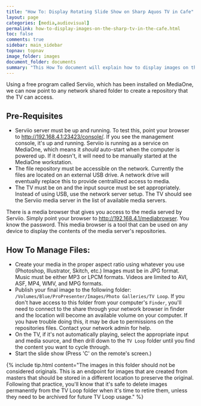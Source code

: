 ```yaml
---
title: "How To: Display Rotating Slide Show on Sharp Aquos TV in Cafe"
layout: page
categories: [media,audiovisual]
permalink: how-to-display-images-on-the-sharp-tv-in-the-cafe.html
toc: false
comments: true
sidebar: main_sidebar
topnav: topnav
image_folder: images
document_folder: documents
summary: "This How To document will explain how to display images on the Aquos TV in the Cafe area in a rotating slide show without using a USB stick."
---
```


Using a free program called Serviio, which has been installed on MediaOne, we can now point to any network shared folder to create a repository that the TV can access.

## Pre-Requisites

- Serviio server must be up and running.  To test this, point your browser to http://192.168.4.1:23423/console/.  If you see the management console, it's up and running. Serviio is running as a service on MediaOne, which means it _should_ auto-start when the computer is powered up.  If it doesn't, it will need to be manually started at the MediaOne workstation.
- The file repository must be accessible on the network.  Currently the files are located on an external USB drive.  A network drive will eventually replace this to provide centrallized access to media.
- The TV must be on and the input source must be set appropriately.  Instead of using USB, use the network server setup.  The TV should see the Serviio media server in the list of available media servers.


There is a media browser that gives you access to the media served by Serviio.  Simply point your browser to http://192.168.4.1/mediabrowser.  You know the password.  This media browser is a tool that can be used on any device to display the contents of the media server's repositories.

## How To Manage Files:

-  Create your media in the proper aspect ratio using whatever you use (Photoshop, Illustrator, Skitch, etc.)  Images must be in JPG format. Music must be either MP3 or LPCM formats.  Videos are limited to AVI, ASF, MP4, WMV, and MPG formats.
-  Publish your final image to the following folder:  `/Volumes/Blue/ProPresenter/Images/Photo Galleries/TV Loop`.  If you don't have access to this folder from your computer's `Finder`, you'll need to connect to the share through your network browser in finder and the location will become an available volume on your computer.  If you have trouble doing this, it may be due to permissions on the repositories files.  Contact your network admin for help.
-  On the TV, if it's not automatically playing, select the appropriate input and media source, and then drill down to the `TV Loop` folder until you find the content you want to cycle through.  
-  Start the slide show (Press 'C' on the remote's screen.)

{% include tip.html content="The images in this folder should not be considered originals.  This is an endpoint for images that are created from masters that should be stored in a different location to preserve the original.  Following that practice, you'll know that it's safe to delete images permanently from the TV Loop folder when it's time to retire them, unless they need to be archived for future TV Loop usage." %}


